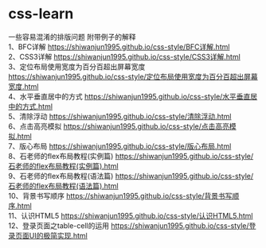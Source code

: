 # css-learn
一些容易混淆的排版问题 附带例子的解释
<br>1、BFC详解 https://shiwanjun1995.github.io/css-style/BFC详解.html
<br>2、CSS3详解 https://shiwanjun1995.github.io/css-style/CSS3详解.html
<br>3、定位布局使用宽度为百分百超出屏幕宽度 https://shiwanjun1995.github.io/css-style/定位布局使用宽度为百分百超出屏幕宽度.html
<br>4、水平垂直居中的方式 https://shiwanjun1995.github.io/css-style/水平垂直居中的方式.html
<br>5、清除浮动 https://shiwanjun1995.github.io/css-style/清除浮动.html
<br>6、点击高亮模拟 https://shiwanjun1995.github.io/css-style/点击高亮模拟.html
<br>7、版心布局 https://shiwanjun1995.github.io/css-style/版心布局.html
<br>8、石老师的flex布局教程(实例篇) https://shiwanjun1995.github.io/css-style/石老师的flex布局教程(实例篇).html
<br>9、石老师的flex布局教程(语法篇) https://shiwanjun1995.github.io/css-style/石老师的flex布局教程(语法篇).html
<br>10、背景书写顺序 https://shiwanjun1995.github.io/css-style/背景书写顺序.html
<br>11、认识HTML5 https://shiwanjun1995.github.io/css-style/认识HTML5.html
<br>12、登录页面之table-cell的运用 https://shiwanjun1995.github.io/css-style/登录页面UI的极简实现.html
